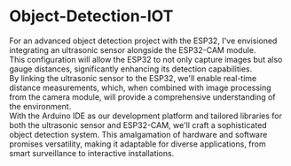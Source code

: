 # Object-Detection-IOT
For an advanced object detection project with the ESP32, I've envisioned integrating an ultrasonic sensor alongside the ESP32-CAM module.<br>
This configuration will allow the ESP32 to not only capture images but also gauge distances, significantly enhancing its detection capabilities.<br> 
By linking the ultrasonic sensor to the ESP32, we'll enable real-time distance measurements, which, when combined with image processing from the camera module, will provide a comprehensive understanding of the environment.<br>
With the Arduino IDE as our development platform and tailored libraries for both the ultrasonic sensor and ESP32-CAM, we'll craft a sophisticated object detection system. This amalgamation of hardware and software promises versatility, making it adaptable for diverse applications, from smart surveillance to interactive installations.
